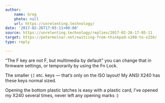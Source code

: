 ```yaml
---
author:
    name: Greg
    photo: null
    url: https://unrelenting.technology/
date: '2017-02-26T17:05:11+00:00'
source: https://unrelenting.technology/replies/2017-02-26-17-05-11
target: https://petermolnar.net/switcing-from-thinkpad-x200-to-x250/
type: reply

---
```


<p>“The F key are not F, but multimedia by default” you can change that in firmware settings, or temporarily by using the Fn Lock.</p>
<p>The smaller <code>{[</code> etc. keys — that’s only on the ISO layout! My ANSI X240 has these keys normal sized.</p>
<p>Opening the bottom plastic latches is easy with a plastic card, I’ve opened my X240 several times, never left any opening marks :)</p>